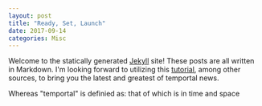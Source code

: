 ```yaml
---
layout: post
title: "Ready, Set, Launch"
date: 2017-09-14
categories: Misc
---
```


Welcome to the statically generated [Jekyll](http://jekyllrb.com) site! These posts are all written in Markdown. I'm looking forward to utilizing this [tutorial](http://jmcglone.com/guides/github-pages/), among other sources, to bring you the latest and greatest of temportal news.

Whereas "temportal" is definied as: that of which is in time and space
